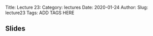 Title: Lecture 23:
Category: lectures
Date: 2020-01-24
Author: 
Slug: lecture23
Tags: ADD TAGS HERE


## Slides
<!-- - [PDF | Lecture 1: Description]({attach}presentation/Lecture1_Data.pdf) -->